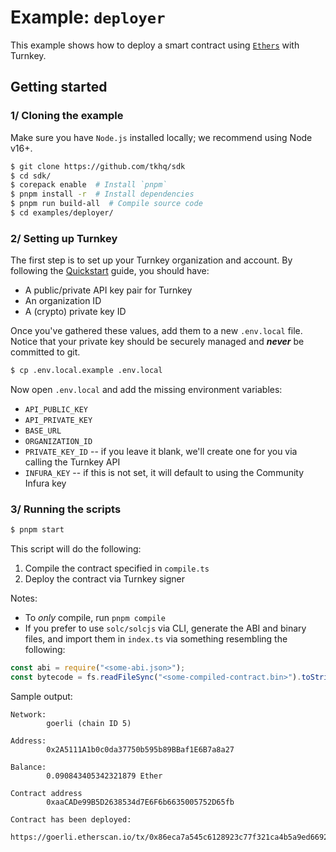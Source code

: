 # Example: `deployer`

This example shows how to deploy a smart contract using [`Ethers`](https://docs.ethers.org/v5/api/signer/) with Turnkey.

## Getting started

### 1/ Cloning the example

Make sure you have `Node.js` installed locally; we recommend using Node v16+.

```bash
$ git clone https://github.com/tkhq/sdk
$ cd sdk/
$ corepack enable  # Install `pnpm`
$ pnpm install -r  # Install dependencies
$ pnpm run build-all  # Compile source code
$ cd examples/deployer/
```

### 2/ Setting up Turnkey

The first step is to set up your Turnkey organization and account. By following the [Quickstart](https://turnkey.readme.io/docs/quickstart) guide, you should have:

- A public/private API key pair for Turnkey
- An organization ID
- A (crypto) private key ID

Once you've gathered these values, add them to a new `.env.local` file. Notice that your private key should be securely managed and **_never_** be committed to git.

```bash
$ cp .env.local.example .env.local
```

Now open `.env.local` and add the missing environment variables:

- `API_PUBLIC_KEY`
- `API_PRIVATE_KEY`
- `BASE_URL`
- `ORGANIZATION_ID`
- `PRIVATE_KEY_ID` -- if you leave it blank, we'll create one for you via calling the Turnkey API
- `INFURA_KEY` -- if this is not set, it will default to using the Community Infura key

### 3/ Running the scripts

```bash
$ pnpm start
```

This script will do the following:

1. Compile the contract specified in `compile.ts`
2. Deploy the contract via Turnkey signer

Notes:

- To _only_ compile, run `pnpm compile`
- If you prefer to use `solc/solcjs` via CLI, generate the ABI and binary files, and import them in `index.ts` via something resembling the following:

```typescript
const abi = require("<some-abi.json>");
const bytecode = fs.readFileSync("<some-compiled-contract.bin>").toString();
```

Sample output:

```
Network:
        goerli (chain ID 5)

Address:
        0x2A5111A1b0c0da37750b595b89BBaf1E6B7a8a27

Balance:
        0.090843405342321879 Ether

Contract address
        0xaaCADe99B5D2638534d7E6F6b6635005752D65fb

Contract has been deployed:
        https://goerli.etherscan.io/tx/0x86eca7a545c6128923c77f321ca4b5a9ed66925ed223f6577dca73b9b8ea13f9
```
